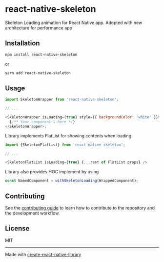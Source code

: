 # react-native-skeleton

Skeleton Loading animation for React Native app. Adopted with new architecture for performance app

## Installation

```sh
npm install react-native-skeleton
```

or

```sh
yarn add react-native-skeleton
```

## Usage

```js
import SkeletonWrapper from 'react-native-skeleton';

// ...

<SkeletonWrapper isLoading={true} style={{ backgroundColor: 'white' }}>
  {/** Your component's here */}
</SkeletonWrapper>;
```

Library implements FlatList for showing contents when loading

```js
import {SkeletonFlatList} from 'react-native-skeleton';

// ...

<SkeletonFlatList isLoading={true} {...rest of FlatList props} />

```

Library also provides HOC implement by using

```js
const NamedComponent = withSkeletonLoading(WrappedComponent);
```

## Contributing

See the [contributing guide](CONTRIBUTING.md) to learn how to contribute to the repository and the development workflow.

## License

MIT

---

Made with [create-react-native-library](https://github.com/callstack/react-native-builder-bob)
